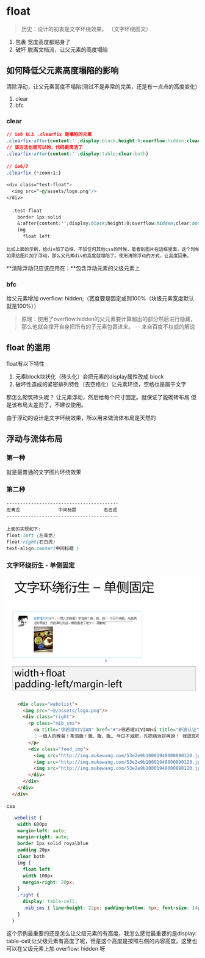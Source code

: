 # float
> 历史：设计的初衷是文字环绕效果。 （文字环绕图文）

1. 包裹
    宽度高度都贴身了
2. 破坏
    脱离文档流，让父元素的高度塌陷
    
## 如何降低父元素高度塌陷的影响
清除浮动，让父元素高度不塌陷(测试不是非常的完美，还是有一点点的高度变化)
1. clear
2. bfc

### clear
```css
// ie8 以上 .clearfix 是塌陷的元素
.clearfix:after{content:'';display:block;height:0;overflow:hidden;clear:both}
// 该方法也是可以的，代码更简洁了
.clearfix:after{content:'';display:table;clear:both}

// ie6/7
.clearfix {*zoom:1;}
```

```css
<div class="test-float">
  <img src="~@/assets/logo.png"/>
</div>

  .test-float
    border 1px solid
    &:after{content:'';display:block;height:0;overflow:hidden;clear:both}
    img
      float left   

比如上面的示例，给div加了边框，不加任何其他css的时候，能看到图片在边框里面，这个时候div的高度被图片撑高的。
如果给图片加了浮动，那么父元素div的高度就塌陷了。使用清除浮动的方式，让高度回来。                  
```
**清除浮动只应该应用在：**包含浮动元素的父级元素上

### bfc
给父元素增加 overflow: hidden;（宽度要是固定或则100%（块级元素宽度默认就是100%））

> 原理：使用了overflow:hidden的父元素要计算超出的部分然后进行隐藏，那么他就会撑开自身把所有的子元素包裹进来。 --  来自百度不权威的解说

## float 的滥用
float有以下特性

1. 元素block块状化（砖头化）会把元素的display属性改成 block
2. 破坏性造成的紧密排列特性（去空格化）让元素环绕，空格也是属于文字

那怎么砌筑砖头呢？
让元素浮动，然后给每个尺寸固定。就保证了能砌砖布局
但是该布局太差劲了，不建议使用。

由于浮动的设计是文字环绕效果，所以用来做流体布局是天然的

## 浮动与流体布局

### 第一种
就是最普通的文字图片环绕效果

### 第二种
```css
-----------------------------------------
左青龙              中间标题          右白虎
-----------------------------------------

上面的实现如下:
float:left (左青龙)
float:right(右白虎)
text-align:center(中间标题 )
```

### 文字环绕衍生 - 单侧固定
![](/assets/image/htmlcss/float/文字环绕单侧固定流体布局.png)
```html
    <div class="webolist">
      <img src="~@/assets/logo.png"/>
      <div class="right">
        <p class="mib_sms">
          <a title="徐若瑄VIVIAN" href="#">徐若瑄VIVIAN<i title="新浪认证" class="mib_vip"></i></a>
          ：一個人的晚餐！茶泡飯！飯、飯、飯… 今日不減肥，先把病治好再說！ 我認真吃完這，燒就會退了吧？！ 開動啦~~~~~~~~~~~~~~~~~~
        </p>
        <div class="feed_img">
          <img src="http://img.mukewang.com/53e2e9b10001948000890120.jpg" height="120">
          <img src="http://img.mukewang.com/53e2e9b10001948000890120.jpg" height="120">
          <img src="http://img.mukewang.com/53e2e9b10001948000890120.jpg" height="120">
        </div>
      </div>
    </div>
  </div>  
```
css
```css
  .webolist {
    width 600px
    margin-left: auto;
    margin-right: auto;
    border 1px solid royalblue
    padding 20px
    clear both
    img {
      float left
      width 100px
      margin-right: 20px;
    }
    .right {
      display: table-cell;
      .mib_sms { line-height: 22px; padding-bottom: 6px; font-size: 14px; }
    }
  }
```

这个示例最重要的还是怎么让父级元素的有高度，我怎么感觉最重要的是display: table-cell;让父级元素有高度了呢，但是这个高度是按照右侧的内容高度。这里也可以在父级元素上加 overflow: hidden 呀


